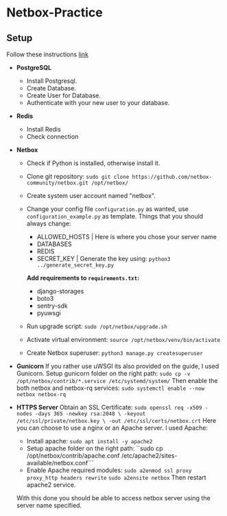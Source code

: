 # Netbox-Practice
## Setup
Follow these instructions [link](https://netboxlabs.com/docs/netbox/installation/)
- **PostgreSQL**
    - Install Postgresql.
    - Create Database.
    - Create User for Database.
    - Authenticate with your new user to your database.
- **Redis**
    - Install Redis
    - Check connection
- **Netbox**
    - Check if Python is installed, otherwise install it.
    - Clone git repository: 
    ``sudo git clone https://github.com/netbox-community/netbox.git /opt/netbox/``
    - Create system user account named "netbox".
    - Change your config file `configuration.py` as wanted, use `configuration_example.py` as template.
        Things that you should always change:
        - ALLOWED_HOSTS | Here is where you chose your server name
        - DATABASES
        - REDIS
        - SECRET_KEY | Generate the key using:
        ``python3 ../generate_secret_key.py``

        **Add requirements to ``requirements.txt``:**
        - django-storages
        - boto3
        - sentry-sdk
        - pyuwsgi
    - Run upgrade script: 
    ``sudo /opt/netbox/upgrade.sh``
    - Activate virtual environment: 
    ``source /opt/netbox/venv/bin/activate``
    - Create Netbox superuser: 
    ``python3 manage.py createsuperuser``
- **Gunicorn**
    If you rather use uWSGI its also provided on the guide, I used Gunicorn.
    Setup gunicorn folder on the right path:
    ``sudo cp -v /opt/netbox/contrib/*.service /etc/systemd/system/``
    Then enable the both netbox and netbox-rq services:
    ``sudo systemctl enable --now netbox netbox-rq``
- **HTTPS Server**
    Obtain an SSL Certificate:
    ``sudo openssl req -x509 -nodes -days 365 -newkey rsa:2048 \
    -keyout /etc/ssl/private/netbox.key \
    -out /etc/ssl/certs/netbox.crt``
    Here you can choose to use a nginx or an Apache server. I used Apache:
    - Install apache:
    ``sudo apt install -y apache2``
    - Setup apache folder on the right path:
    ``sudo cp /opt/netbox/contrib/apache.conf /etc/apache2/sites-available/netbox.conf```
    - Enable Apache required modules:
    ``sudo a2enmod ssl proxy proxy_http headers rewrite``
    ``sudo a2ensite netbox``
    Then restart apache2 service.


    With this done you should be able to access netbox server using the server name specified.